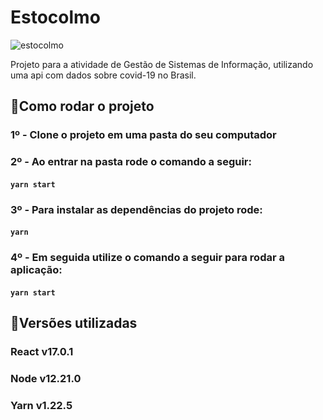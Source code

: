 # Estocolmo

![estocolmo](https://user-images.githubusercontent.com/32197501/111856411-37465800-8909-11eb-9a1f-fbde4cd8fc95.gif)

Projeto para a atividade de Gestão de Sistemas de Informação, utilizando uma api com dados sobre covid-19 no Brasil.

## 🚀Como rodar o projeto

### 1º - Clone o projeto em uma pasta do seu computador

### 2º - Ao entrar na pasta rode o comando a seguir: 
#### `yarn start`

### 3º - Para instalar as dependências do projeto rode:
#### `yarn`

### 4º - Em seguida utilize o comando a seguir para rodar a aplicação:
#### `yarn start`

## 🍕Versões utilizadas
### React v17.0.1
### Node v12.21.0
### Yarn v1.22.5

